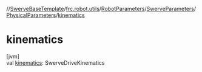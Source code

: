 //[SwerveBaseTemplate](../../../../../index.md)/[frc.robot.utils](../../../index.md)/[RobotParameters](../../index.md)/[SwerveParameters](../index.md)/[PhysicalParameters](index.md)/[kinematics](kinematics.md)

# kinematics

[jvm]\
val [kinematics](kinematics.md): SwerveDriveKinematics
